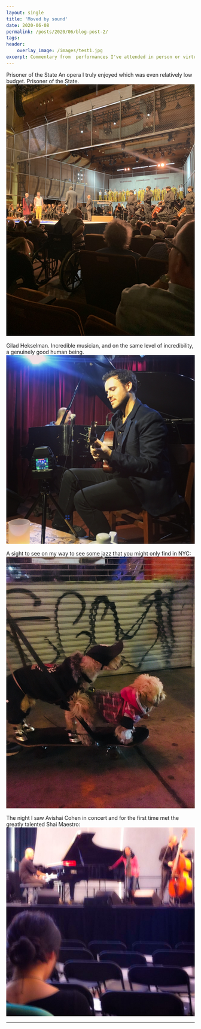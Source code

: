 ```yaml
---
layout: single
title: 'Moved by sound'
date: 2020-06-08
permalink: /posts/2020/06/blog-post-2/
tags:
header:
	overlay_image: /images/test1.jpg
excerpt: Commentary from  performances I've attended in person or virtually, as well as albums listened to over the years.
---
```



Prisoner of the State An opera I truly enjoyed which was even relatively low budget. Prisoner of the State. 
![](/images/classical.jpg)

Gilad Hekselman. Incredible musician, and on the same level of incredibility, a genuinely good human being. 
![](/images/jazz1.jpg)

A sight to see on my way to see some jazz that you might only find in NYC:
![](/images/jazz2.jpg)

The night I saw Avishai Cohen in concert and for the first time met the greatly talented Shai Maestro:
![](/images/jazz3.jpeg)

------